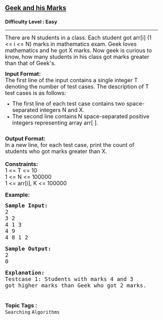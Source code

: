 <h2><a href="https://practice.geeksforgeeks.org/problems/geek-and-his-marks-1611824243/0">Geek and his Marks</a></h2><h3>Difficulty Level : Easy</h3><hr><div class="problems_problem_content__Xm_eO"><p><span style="font-size:18px">There are N students in a class. Each student got arr[i] (1 &lt;= i &lt;= N) marks in mathematics exam. Geek loves mathematics and he got X marks. Now geek is curious to know, how many students&nbsp;in his&nbsp;class&nbsp;got marks greater than that of Geek's.</span></p>

<p><span style="font-size:18px"><strong>Input Format: </strong><br>
The first line of the input contains a single integer<em> </em> T denoting the number of test cases. The description of&nbsp;T test cases is as follows:</span></p>

<ul>
	<li><span style="font-size:18px">The first line of each test case contains two space-separated integers N and X.</span></li>
	<li><span style="font-size:18px">The second line contains</span> <span style="font-size:18px">N space-separated positive integers representing&nbsp;array arr[ ].</span></li>
</ul>

<p><br>
<span style="font-size:18px"><strong>Output Format:</strong><br>
In a new line, for each test case, print the count of students who got marks greater than X.<br>
<br>
<strong>Constraints:</strong><br>
1 &lt;= T &lt;= 10</span><br>
<span style="font-size:18px">1 &lt;= N &lt;= 100000<br>
1 &lt;= arr[i], K &lt;= 100000</span><br>
<br>
<span style="font-size:18px"><strong>Example:</strong></span></p>

<pre><span style="font-size:18px"><strong>Sample Input:</strong></span>
<span style="font-size:18px">2
3 2
4 1 3</span>
<span style="font-size:18px">4 9
4 8 1 2</span>

<strong><span style="font-size:18px">Sample Output:</span></strong>
<span style="font-size:18px">2
0</span>

<strong><span style="font-size:18px">Explanation:</span></strong>
<span style="font-size:18px">Testcase 1: Students with marks 4 and 3 
got higher marks than Geek who got 2 marks. </span></pre>
</div><br><p><span style=font-size:18px><strong>Topic Tags : </strong><br><code>Searching</code>&nbsp;<code>Algorithms</code>&nbsp;